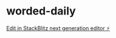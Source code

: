 # worded-daily

[Edit in StackBlitz next generation editor ⚡️](https://stackblitz.com/~/github.com/binlawwal/worded-daily)